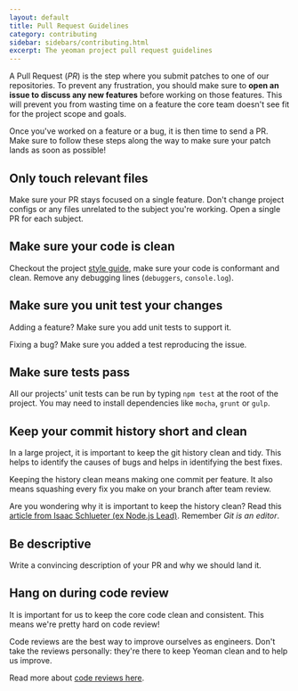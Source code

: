 ```yaml
---
layout: default
title: Pull Request Guidelines
category: contributing
sidebar: sidebars/contributing.html
excerpt: The yeoman project pull request guidelines
---
```


A Pull Request (_PR_) is the step where you submit patches to one of our repositories. To prevent any frustration, you should make sure to **open an issue to discuss any new features** before working on those features. This will prevent you from wasting time on a feature the core team doesn't see fit for the project scope and goals.

Once you've worked on a feature or a bug, it is then time to send a PR. Make sure to follow these steps along the way to make sure your patch lands as soon as possible!

## Only touch relevant files

Make sure your PR stays focused on a single feature. Don't change project configs or any files unrelated to the subject you're working. Open a single PR for each subject.

## Make sure your code is clean

Checkout the project [style guide](/contributing/style-guide.html), make sure your code is conformant and clean. Remove any debugging lines (`debuggers`, `console.log`).

## Make sure you unit test your changes

Adding a feature? Make sure you add unit tests to support it.

Fixing a bug? Make sure you added a test reproducing the issue.

## Make sure tests pass

All our projects' unit tests can be run by typing `npm test` at the root of the project. You may need to install dependencies like `mocha`, `grunt` or `gulp`.

## Keep your commit history short and clean

In a large project, it is important to keep the git history clean and tidy. This helps to identify the causes of bugs and helps in identifying the best fixes.

Keeping the history clean means making one commit per feature. It also means squashing every fix you make on your branch after team review.

Are you wondering why it is important to keep the history clean? Read this [article from Isaac Schlueter (ex Node.js Lead)](http://blog.izs.me/post/37650663670/git-rebase). Remember _Git is an editor_.

## Be descriptive

Write a convincing description of your PR and why we should land it.

## Hang on during code review

It is important for us to keep the core code clean and consistent. This means we're pretty hard on code review!

Code reviews are the best way to improve ourselves as engineers. Don't take the reviews personally: they're there to keep Yeoman clean and to help us improve.

Read more about [code reviews here](http://blog.codinghorror.com/code-reviews-just-do-it/).
